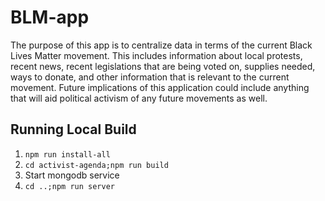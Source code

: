 # BLM-app
The purpose of this app is to centralize data in terms of the current Black Lives Matter movement. This includes information about local protests, recent news, recent legislations that are being voted on, supplies needed, ways to donate, and other information that is relevant to the current movement. Future implications of this application could include anything that will aid political activism of any future movements as well.

## Running Local Build
1. `npm run install-all`
2. `cd activist-agenda;npm run build`
3. Start mongodb service
4. `cd ..;npm run server`
